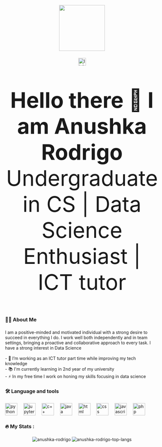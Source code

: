 <div align="center">
  <img height="150" src="https://media0.giphy.com/media/v1.Y2lkPTc5MGI3NjExdDFhMGxzd29mdjFuZjNlazEwN3Z0bHA4bmRtbHA5NDljcmFjdHJpbCZlcD12MV9pbnRlcm5hbF9naWZfYnlfaWQmY3Q9Zw/DqiMTFxiXx0VaVZQbF/giphy.gif"  />
  
</div>

###

<div align="center">
  <a href="https://www.linkedin.com/in/anushka-rodrigo-06a206278"><img src="https://img.shields.io/static/v1?message=LinkedIn&logo=linkedin&label=&color=0077B5&logoColor=white&labelColor=&style=for-the-badge" height="25" alt="linkedin logo"  /></a>
</div>

###

<div align="center">
<p style="font-size: 5em;"><b>Hello there 👋 I am Anushka Rodrigo</b><br>Undergraduate in CS | Data Science Enthusiast | ICT tutor</p>
</div>

###

<h3 align="left">👩‍💻  About Me</h3>

###

<p align="left">I am a positive-minded and motivated individual with a strong desire to succeed in everything I do. I work well both independently and in team settings, bringing a proactive and collaborative approach to every task. I have a strong interest in Data Science
<br><br>- 🔭 I’m working as an ICT tutor part time while improving my tech knowledge<br>- 📚 I'm currently learning in 2nd year of my university<br>- ⚡ In my free time I work on honing my skills focusing in data science</p>

###

<h3 align="left">🛠 Language and tools</h3>

###

<div align="left">
  <img src="https://cdn.jsdelivr.net/gh/devicons/devicon/icons/python/python-original.svg" height="40" alt="python logo"  />
  <img width="12" />
  <img src="https://cdn.jsdelivr.net/gh/devicons/devicon/icons/jupyter/jupyter-original-wordmark.svg" height="40" alt="jupyter logo"  />
  <img width="12" />
  <img src="https://cdn.jsdelivr.net/gh/devicons/devicon/icons/cplusplus/cplusplus-original.svg" height="40" alt="c++ logo"  />
  <img width="12" />
  <img src="https://cdn.jsdelivr.net/gh/devicons/devicon/icons/java/java-original.svg" height="40" alt="java logo"  />
  <img width="12" />
  <img src="https://cdn.jsdelivr.net/gh/devicons/devicon/icons/html5/html5-original-wordmark.svg" height="40" alt="html logo"  />
  <img width="12" />
  <img src="https://cdn.jsdelivr.net/gh/devicons/devicon/icons/css3/css3-original-wordmark.svg" height="40" alt="css logo"  />
  <img width="12" />
  <img src="https://cdn.jsdelivr.net/gh/devicons/devicon/icons/javascript/javascript-original.svg" height="40" alt="javascript logo"  />
  <img width="12" />
  <img src="https://cdn.jsdelivr.net/gh/devicons/devicon/icons/php/php-original.svg" height="40" alt="php logo"  />
</div>

###

<h3 align="left">🔥   My Stats :</h3>

###

<div align="center">

  <img align="center" src="https://github-readme-stats.vercel.app/api?username=anushka-rodrigo&show_icons=true&locale=en&theme=radical" alt="anushka-rodrigo" />

  <img align="center" src="https://github-readme-stats.vercel.app/api/top-langs/?username=anushka-rodrigo&layout=compact&theme=radical" alt="anushka-rodrigo-top-langs" />
</div>

###
